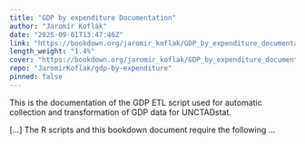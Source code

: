 ```yaml
---
title: "GDP by expenditure Documentation"
author: "Jaromír Koflák"
date: "2025-09-01T13:47:46Z"
link: "https://bookdown.org/jaromir_koflak/GDP_by_expenditure_documentation/"
length_weight: "1.4%"
cover: "https://bookdown.org/jaromir_koflak/GDP_by_expenditure_documentation/images/UNCTAD_Blue.png"
repo: "JaromirKoflak/gdp-by-expenditure"
pinned: false
---
```


<p>This is the documentation of the GDP ETL script used for automatic
collection and transformation of GDP data for UNCTADstat.</p> [...] The R scripts and this bookdown document require the following ...
